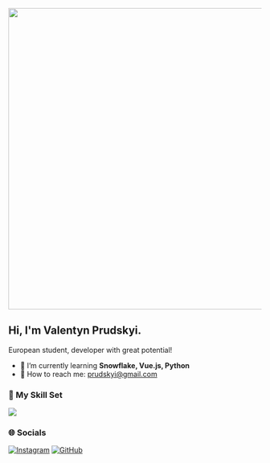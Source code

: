<p align="center">
  <img src="https://user-images.githubusercontent.com/74750414/167504857-4129cbc1-2d10-4478-be39-3c1a3bee2dbc.gif" width="600" />
</p>


## Hi, I'm Valentyn Prudskyi.
European student, developer with great potential!

- 🌱 I’m currently learning **Snowflake, Vue.js, Python**
- 💬 How to reach me: [prudskyi@gmail.com](mailto:prudskyi@gmail.com)

### 🧰 My Skill Set
<img src="https://skillicons.dev/icons?i=python,mysql,html,css,js,vue,blender,figma" />

### 🌐 Socials
[![Instagram](https://img.shields.io/badge/Instagram-%23E4405F.svg?logo=Instagram&logoColor=white)](https://instagram.com/val.ik.p)
[![GitHub](https://img.shields.io/badge/GitHub-%2312100E.svg?logo=github&logoColor=white)](https://github.com/nnnpppxxx)


